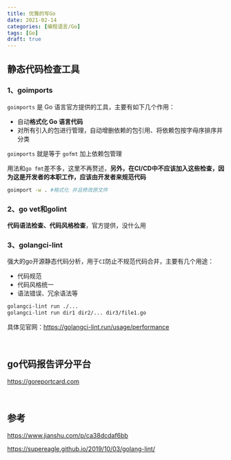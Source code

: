 ```yaml
---
title: 优雅的写Go
date: 2021-02-14
categories: [编程语言/Go]
tags: [Go]
draft: true
---
```


## 静态代码检查工具

### 1、goimports

`goimports` 是 Go 语言官方提供的工具，主要有如下几个作用：

- 自动**格式化 Go 语言代码**
- 对所有引入的包进行管理，自动增删依赖的包引用、将依赖包按字母序排序并分类

`goimports` 就是等于 `gofmt` 加上依赖包管理

用法和`go fmt`差不多，这里不再赘述，**另外，在CI/CD中不应该加入这些检查，因为这是开发者的本职工作，应该由开发者来规范代码**

```bash
goimport -w . #格式化 并且修改原文件
```

### 2、go vet和golint

**代码语法检查、代码风格检查**，官方提供，没什么用

### 3、golangci-lint

强大的go开源静态代码分析，用于`CI`防止不规范代码合并，主要有几个用途：

- 代码规范
- 代码风格统一
- 语法错误、冗余语法等

```bash
golangci-lint run ./...
golangci-lint run dir1 dir2/... dir3/file1.go
```

具体见官网：https://golangci-lint.run/usage/performance

​    

## go代码报告评分平台

https://goreportcard.com

​        

## 参考

https://www.jianshu.com/p/ca38dcdaf6bb

https://supereagle.github.io/2019/10/03/golang-lint/